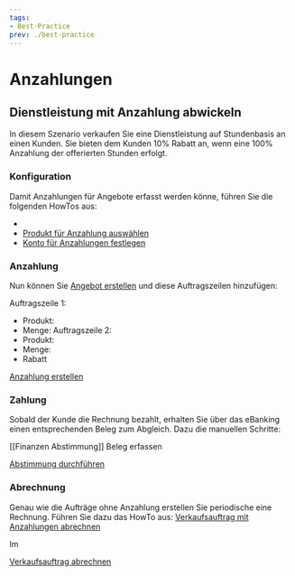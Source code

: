 ```yaml
---
tags:
- Best-Practice
prev: ./best-practice
---
```

# Anzahlungen

## Dienstleistung mit Anzahlung abwickeln

In diesem Szenario verkaufen Sie eine Dienstleistung auf Stundenbasis an einen Kunden. Sie bieten dem Kunden 10% Rabatt an, wenn eine 100% Anzahlung der offerierten Stunden erfolgt. 

### Konfiguration

Damit Anzahlungen für Angebote erfasst werden könne, führen Sie die folgenden HowTos aus:

* 
* [Produkt für Anzahlung auswählen](Verkauf%20Abrechnung.md#Produkt%20für%20Anzahlung%20auswählen)
* [Konto für Anzahlungen festlegen](Finanzen%20Zahlungen.md#Konto%20für%20Anzahlungen%20festlegen)

### Anzahlung

Nun können Sie [Angebot erstellen](Verkauf.md#Angebot%20erstellen) und diese Auftragszeilen hinzufügen:

Auftragszeile 1:
* Produkt: 
* Menge: 
Auftragszeile 2:
* Produkt: 
* Menge: 
* Rabatt



[Anzahlung erstellen](Verkauf%20Abrechnung.md#Anzahlung%20erstellen)


### Zahlung

Sobald der Kunde die Rechnung bezahlt, erhalten Sie über das eBanking einen entsprechenden Beleg zum Abgleich. Dazu die manuellen Schritte:

[[Finanzen Abstimmung]] Beleg erfassen

[Abstimmung durchführen](Finanzen%20Abstimmung.md#Abstimmung%20durchführen)

### Abrechnung

Genau wie die Aufträge ohne Anzahlung erstellen Sie periodische eine Rechnung. Führen Sie dazu das HowTo aus: [Verkaufsauftrag mit Anzahlungen abrechnen](Verkauf%20Abrechnung.md#Verkaufsauftrag%20mit%20Anzahlungen%20abrechnen)

Im

[Verkaufsauftrag abrechnen](Verkauf%20Abrechnung.md#Verkaufsauftrag%20abrechnen)
